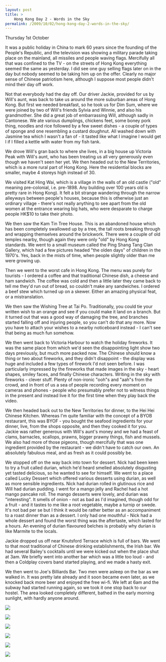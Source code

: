 ```yaml
---
layout: post
title: >
    Hong Kong Day 2 - Words in the Sky
permalink: /2009/10/02/hong-kong-day-2-words-in-the-sky/
---
```

Thursday 1st October

It was a public holiday in China to mark 60 years since the founding of the People's Republic, and the television was showing a military parade taking place on the mainland, all missiles and people waving flags. Mercifully all that was confined to the TV - on the streets of Hong Kong everything seemed the same as yesterday. I did see one guy selling flags later on in the day but nobody seemed to be taking him up on the offer. Clearly no major sense of Chinese patriotism here, although I suppose most people didn't mind their day off work.

Not that everybody had the day off. Our driver Jackie, provided for us by Will's aunt, was back to take us around the more suburban areas of Hong Kong. But first we needed breakfast, so he took us for Dim Sum, where we were joined by two of Will's friends Sylvia and Winnie, and also his grandmother. She did a great job of embarrassing Will, although sadly in Cantonese. We ate various dumplings, chickens feet, some boney pork thing, noodles and rice followed by a few sweet dishes - a couple of types of sponge and one resembling a custard doughnut. All washed down with Jasmine tea which I wasn't a fan of - it tasted like what I imagine I would get I if I filled a kettle with water from my fish tank.

We drove Will's gran back to where she lives, in a big house up Victoria Peak with Will's aunt, who has been treating us all very generously even though we haven't seen her yet. We then headed out to the New Territories, which is a more rural part of Hong Kong. Here the residential blocks are smaller, maybe 4 storeys high instead of 30.

We visited Kat Hing Wai, which is a village in the walls of an old castle ("old" meaning pre-colonial, i.e. pre-1898. Any building over 100 years old is pretty rare in Hong Kong). It felt a bit strange wandering through the narrow alleyways between people's houses, because this is otherwise just an ordinary village - there's not really anything to see apart from the old women at the entrance wearing big hats, who were desparate to charge people HK$10 to take their photo.

We then saw the Kam Tin Tree House. This is an abandoned house which has been completely swallowed up by a tree, the tall roots breaking through and wrapping themselves around the brickwork. There were a couple of old temples nearby, though again they were only "old" by Hong Kong standards. We went to a small museum called the Ping Shang Tang Clan Gallery, which had a few pictures headed "the olden days" of children in the 1970's. Yes, back in the mists of time, when people slightly older than me were growing up.

Then we went to the worst cafe in Hong Kong. The menu was purely for tourists - I ordered a coffee and that traditional Chinese dish, a cheese and ham sandwich. The coffee was cold and then a little later they came back to tell me they'd run out of bread, so couldn't make any sandwiches. I ordered a beef stew which turned up on a skewer. Either an amazing physical feat, or a mistranslation.

We then saw the Wishing Tree at Tai Po. Traditionally, you could tie your written wish to an orange and see if you could make it land on a branch. But it turned out that was a good way of damaging the tree, and branches started falling off and injuring people, so you can't do that any more. Now you have to attach your wishes to a nearby noticeboard instead - I can't see that being as much fun somehow.

We then went back to Victoria Harbour to watch the holiday fireworks. It was the same place from which we'd seen the disappointing light show two days previously, but much more packed now. The Chinese should know a thing or two about fireworks, and they didn't disappoint - the display was huge and included a few types of firework I'd not seen before. I was particularly impressed by the fireworks that made images in the sky - heart shapes, smiley faces, and finally Chinese characters. Writing in the sky with fireworks - clever stuff. Plenty of non-ironic "ooh"s and "aah"s from the crowd, and in front of us a sea of people recording every moment on cameras and phones - people who presumably prefer not to witness things in the present and instead live it for the first time when they play back the video.

We then headed back out to the New Territories for dinner, to the Hei Hei Chinese Kitchen. Whereas I'm quite familiar with the concept of a BYOB restaurant, this was BYOF - you bought the seafood ingredients for your dinner, live, from the shops opposite, and then they cooked it for you. Jackie was rather generous with Will's aunt's money and we had a feast of clams, barnacles, scallops, prawns, bigger prawny things, fish and mussels. We also had more of those pigeons, though mercifully that was one ingredient provided by the restaurant - we didn't have to catch our own. An absolutely fabulous meal, and as fresh as it could possibly be.

We stopped off on the way back into town for dessert. Nick had been keen to try a fruit called durian, which he'd heard smelled absolutely disgusting yet tasted delicious, so he wanted to see for himself. We went to a place called Lucky Dessert which offered various desserts using durian, as well as more sensible ingredients. Nick had durian rolled in glutinous rice and Will had durian pudding. I went for a mango jelly and Rachel had a hot mango pancake roll. The mango desserts were lovely, and durian was "interesting". It smells of onion - not as bad as I'd imagined, though odd for a fruit - and it tastes to me like a root vegetable, maybe a turnip or swede. It's not bad per se but I think it would be rather better as an accompaniment to a roast dinner than as a dessert. I only had one mouthful - Nick had a whole dessert and found the worst thing was the aftertaste, which lasted for a hours. An evening of durian flavoured belches is probably why durian is like Marmite to the locals.

Jackie dropped us off near Knutsford Terrace which is full of bars. We went to that most traditional of Chinese drinking establishments, the Irish bar. We had several Bailey's cocktails until we were kicked out when the place shut at 3am. We briefly went into another bar which was a little too loud - and then a Coldplay covers band started playing, and we made a hasty exit.

We then went to Joe's Billiards Bar. Two men were asleep on the bar as we walked in. It was pretty late already and it soon became even later, as we knocked back more beer and enjoyed the free wi-fi. We left at 6am and the subway had started running again, so we took it one stop back to our hostel. The area looked completely different, bathed in the early morning sunlight, with hardly anyone around.

![](/images/2009/IMG_0292.JPG)

![](/images/2009/IMG_0294.JPG)

![](/images/2009/IMG_0295.JPG)

![](/images/2009/IMG_0296.JPG)

![](/images/2009/IMG_0297.JPG)

![](/images/2009/IMG_0298.JPG)
